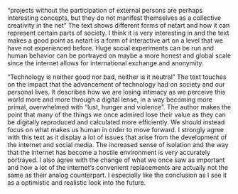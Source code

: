 “projects without the participation of external persons are
perhaps interesting concepts, but they do not manifest
themselves as a collective creativity in the net”
The text shows different forms of netart and how it can represent certain parts of society. I think it is very interesting in and the text makes a good point as netart is a form of interactive art on a level that we have not experienced before. Huge social experiments can be run and human behavior can be portrayed on maybe a more honest and global scale since the internet allows for international exchange and anonymity.


“Technology is neither good nor bad, neither is it neutral”
The text touches on the impact that the advancement of technology had on society and our personal lives. It describes how we are losing intimacy as we perceive this world more and more through a digital lense, in a way becoming more primal, overwhelmed with “lust, hunger and violence”. The author makes the point that many of the things we once admired lose their value as they can be digitally reproduced and calculated more efficiently. We should instead focus on what makes us human in order to move forward.
I strongly agree with this text as it display a lot of issues that arise from the development of the internet and social media. The increased sense of isolation and the way that the internet has become a hostile environment is very accurately portrayed. I also agree with the change of what we once saw as important and how a lot of the internet’s convenient replacements are actually not the same as their analog counterpart. I especially like the conclusion as I see it as a optimistic and realistic look into the future.